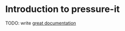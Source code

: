 # Introduction to pressure-it

TODO: write [great documentation](http://jacobian.org/writing/what-to-write/)
